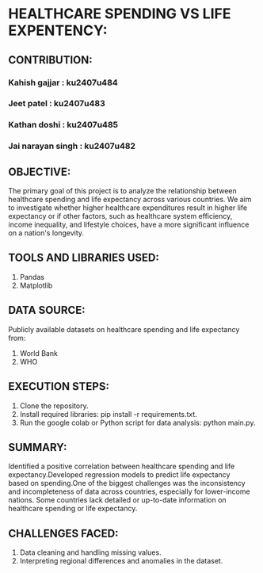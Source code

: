 # HEALTHCARE SPENDING VS LIFE EXPENTENCY:

## CONTRIBUTION:
### Kahish gajjar : ku2407u484
### Jeet patel : ku2407u483
### Kathan doshi : ku2407u485
### Jai narayan singh : ku2407u482

## OBJECTIVE:
The primary goal of this project is to analyze the relationship between healthcare spending and life expectancy across various countries. We aim to investigate whether higher healthcare expenditures result in higher life expectancy or if other factors, such as healthcare system efficiency, income inequality, and lifestyle choices, have a more significant influence on a nation's longevity.

## TOOLS AND LIBRARIES USED:
1. Pandas
2. Matplotlib

## DATA SOURCE:
Publicly available datasets on healthcare spending and life expectancy from:
1. World Bank
2. WHO

## EXECUTION STEPS:
1. Clone the repository.
2. Install required libraries: pip install -r requirements.txt.
3. Run the google colab or Python script for data analysis: python main.py.

## SUMMARY:
Identified a positive correlation between healthcare spending and life expectancy.Developed regression models to predict life expectancy based on spending.One of the biggest challenges was the inconsistency and incompleteness of data across countries, especially for lower-income nations. Some countries lack detailed or up-to-date information on healthcare spending or life expectancy.

## CHALLENGES FACED:
1. Data cleaning and handling missing values.
2. Interpreting regional differences and anomalies in the dataset.
